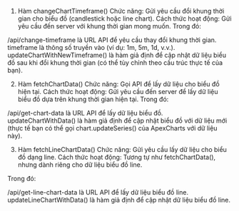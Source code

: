 1. Hàm changeChartTimeframe()
Chức năng: Gửi yêu cầu đổi khung thời gian cho biểu đồ (candlestick hoặc line chart).
Cách thức hoạt động: Gửi yêu cầu đến server với khung thời gian mong muốn.
Trong đó:

/api/change-timeframe là URL API để yêu cầu thay đổi khung thời gian.
timeframe là thông số truyền vào (ví dụ: 1m, 5m, 1d, v.v.).
updateChartWithNewTimeframe() là hàm giả định để cập nhật dữ liệu biểu đồ sau khi đổi khung thời gian (có thể tùy chỉnh theo cấu trúc thực tế của bạn).

2. Hàm fetchChartData()
Chức năng: Gọi API để lấy dữ liệu cho biểu đồ hiện tại.
Cách thức hoạt động: Gửi yêu cầu đến server để lấy dữ liệu biểu đồ dựa trên khung thời gian hiện tại.
Trong đó:

/api/get-chart-data là URL API để lấy dữ liệu biểu đồ.
updateChartWithData() là hàm giả định để cập nhật biểu đồ với dữ liệu mới (thực tế bạn có thể gọi chart.updateSeries() của ApexCharts với dữ liệu này).

3. Hàm fetchLineChartData()
Chức năng: Gửi yêu cầu lấy dữ liệu cho biểu đồ dạng line.
Cách thức hoạt động: Tương tự như fetchChartData(), nhưng dành riêng cho dữ liệu biểu đồ line.

Trong đó:

/api/get-line-chart-data là URL API để lấy dữ liệu biểu đồ line.
updateLineChartWithData() là hàm giả định để cập nhật dữ liệu biểu đồ line.
